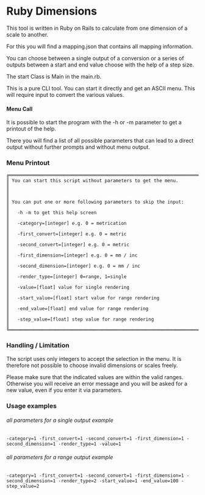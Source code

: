 # Ruby Dimensions

This tool is written in Ruby on Rails to calculate from one dimension of a scale to another.

For this you will find a mapping.json that contains all mapping information.

You can choose between a single output of a conversion
or a series of outputs between a start and end value
choose with the help of a step size.

The start Class is Main in the main.rb.

This is a pure CLI tool. You can start it directly and get an ASCII menu. This will require input to convert the various
values.

#### Menu Call

It is possible to start the program with the -h or -m parameter to get a printout of the help.

There you will find a list of all possible parameters that can lead to a direct output without further prompts and
without menu output.

### Menu Printout

```
╔══════════════════════════════════════════════════════════════════════╗
║ You can start this script without parameters to get the menu.        ║
║                                                                      ║
║ You can put one or more following parameters to skip the input:      ║
║   -h -m to get this help screen                                      ║
║   -category=[integer] e.g. 0 = metrication                           ║
║   -first_convert=[integer] e.g. 0 = metric                           ║
║   -second_convert=[integer] e.g. 0 = metric                          ║
║   -first_dimension=[integer] e.g. 0 = mm / inc                       ║
║   -second_dimension=[integer] e.g. 0 = mm / inc                      ║
║   -render_type=[integer] 0=range, 1=single                           ║
║   -value=[float] value for single rendering                          ║
║   -start_value=[float] start value for range rendering               ║
║   -end_value=[float] end value for range rendering                   ║
║   -step_value=[float] step value for range rendering                 ║
╚══════════════════════════════════════════════════════════════════════╝
```

### Handling / Limitation

The script uses only integers to accept the selection in the menu. It is therefore not possible to choose invalid 
dimensions or scales freely.

Please make sure that the indicated values ​​are within the valid ranges. Otherwise you will receive an error message and 
you will be asked for a new value, even if you enter it via parameters.

### Usage examples

###### all parameters for a single output example
````
-category=1 -first_convert=1 -second_convert=1 -first_dimension=1 -second_dimension=1 -render_type=1 -value=1
````

###### all parameters for a range output example
````
-category=1 -first_convert=1 -second_convert=1 -first_dimension=1 -second_dimension=1 -render_type=2 -start_value=1 -end_value=100 -step_value=2
````
